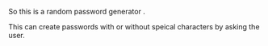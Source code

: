 So this is a random password generator . 

This can create passwords with or without speical characters by asking the user.
